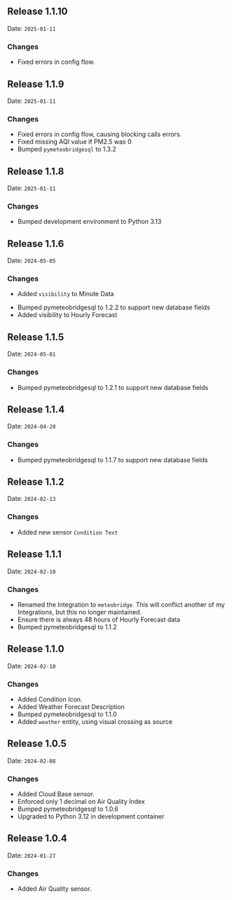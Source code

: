 
## Release 1.1.10

Date: `2025-01-11`

### Changes

* Fixed errors in config flow.

## Release 1.1.9

Date: `2025-01-11`

### Changes

* Fixed errors in config flow, causing blocking calls errors.
* Fixed missing AQI value if PM2.5 was 0
* Bumped `pymeteobridgesql` to 1.3.2

## Release 1.1.8

Date: `2025-01-11`

### Changes

* Bumped development environment to Python 3.13

## Release 1.1.6

Date: `2024-05-05`

### Changes

* Added `visibility` to Minute Data
- Bumped pymeteobridgesql to 1.2.2 to support new database fields
- Added visibility to Hourly Forecast

## Release 1.1.5

Date: `2024-05-01`

### Changes

- Bumped pymeteobridgesql to 1.2.1 to support new database fields

## Release 1.1.4

Date: `2024-04-28`

### Changes

- Bumped pymeteobridgesql to 1.1.7 to support new database fields

## Release 1.1.2

Date: `2024-02-13`

### Changes

- Added new sensor `Condition Text`


## Release 1.1.1

Date: `2024-02-10`

### Changes

- Renamed the Integration to `meteobridge`. This will conflict another of my Integrations, but this no longer maintained.
- Ensure there is always 48 hours of Hourly Forecast data
- Bumped pymeteobridgesql to 1.1.2


## Release 1.1.0

Date: `2024-02-10`

### Changes

- Added Condition Icon.
- Added Weather Forecast Description
- Bumped pymeteobridgesql to 1.1.0
- Added `weather` entity, using visual crossing as source


## Release 1.0.5

Date: `2024-02-08`

### Changes

- Added Cloud Base sensor.
- Enforced only 1 decimal on Air Quality Index
- Bumped pymeteobridgesql to 1.0.6
- Upgraded to Python 3.12 in development container


## Release 1.0.4

Date: `2024-01-27`

### Changes

- Added Air Quality sensor.